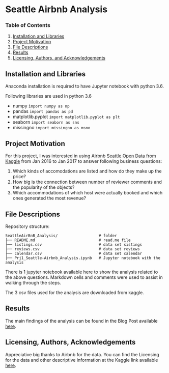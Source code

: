 # Seattle Airbnb Analysis

### Table of Contents

1. [Installation and Libraries](#installation)
2. [Project Motivation](#motivation)
3. [File Descriptions](#files)
4. [Results](#results)
5. [Licensing, Authors, and Acknowledgements](#licensing)

## Installation and Libraries  <a name="installation"></a>

Anaconda installation is required to have Jupyter notebook with python 3.6.

Following libraries are used in python 3.6

- numpy                 `import numpy as np`
- pandas                `import pandas as pd`
- matplotlib.pyplot     `import matplotlib.pyplot as plt`
- seaborn               `import seaborn as sns`
- missingno             `import missingno as msno`

## Project Motivation<a name="motivation"></a>

For this project, I was interested in using Airbnb [Seattle Open Data from Kaggle](https://www.kaggle.com/airbnb/seattle) from Jan 2016 to Jan 2017 to answer following business questions:

1. Which kinds of accomodations are listed and how do they make up the price?
2. How big is the connection between number of reviewer comments and the popularity of the objects?
3. Which accommodations of which host were actually booked and which ones generated the most revenue?


## File Descriptions <a name="files"></a>
Repository structure:

    SeattleAirBnB_Analysis/                  # folder
    ├── README.md                            # read.me file 
    ├── listings.csv                         # data set sistings
    ├── reviews.csv                          # data set reviews
    ├── calendar.csv                         # data set calendar
    ├── Prj1_Seattle-Airbnb_Analysis.ipynb   # Jupyter notebook with the analysis
    
There is 1 jupyter notebook available here to show the analysis related to the above questions. Markdown cells and comments were used to assist in walking through the steps.  

The 3 csv files used for the analysis are downloaded from kaggle.

## Results<a name="results"></a>

The main findings of the analysis can be found in the Blog Post available [here](https://).

## Licensing, Authors, Acknowledgements<a name="licensing"></a>

Appreciative big thanks to Airbnb for the data.  You can find the Licensing for the data and other descriptive information at the Kaggle link available [here](https://www.kaggle.com/airbnb/seattle).
